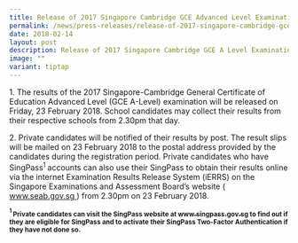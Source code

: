 ```yaml
---
title: Release of 2017 Singapore Cambridge GCE Advanced Level Examination Results
permalink: /news/press-releases/release-of-2017-singapore-cambridge-gce-a-level-examination-results/
date: 2018-02-14
layout: post
description: Release of 2017 Singapore Cambridge GCE A Level Examination Results
image: ""
variant: tiptap
---
```

<p>1. The results of the 2017 Singapore-Cambridge General Certificate of
Education Advanced Level (GCE A-Level) examination will be released on
Friday, 23 February 2018. School candidates may collect their results from
their respective schools from 2.30pm that day.</p>
<p>2. Private candidates will be notified of their results by post. The result
slips will be mailed on 23 February 2018 to the postal address provided
by the candidates during the registration period. Private candidates who
have SingPass<sup>1 </sup>accounts can also use their SingPass to obtain
their results online via the internet Examination Results Release System
(iERRS) on the Singapore Examinations and Assessment Board’s website (
<a href="https://www.seab.gov.sg/" rel="noopener noreferrer nofollow" target="_blank"><u>www.seab.gov.sg</u>
</a>) from 2.30pm on 23 February 2018.</p>
<p><strong><sup><sub>1 </sub></sup><sub>Private candidates can visit the SingPass website at </sub><a href="http://www.singpass.gov.sg" rel="noopener noreferrer nofollow" target="_blank"><sub>www.singpass.gov.sg</sub></a><sub> to find out if they are eligible for SingPass and to activate their SingPass Two-Factor Authentication if they have not done so.</sub></strong>
</p>
<p></p>